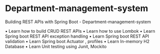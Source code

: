 # Department-management-system
Building REST APIs with Spring Boot - Department-management-system

• Learn how to build CRUD REST APIs
• Learn how to use Lombok
• Learn Spring boot REST API exception handling
• Learn Spring boot REST API validation
• Learn Spring boot Actuator , profiles
• Learn In-memory H2 Database
• Learn Unit testing using Junit, Mockito


